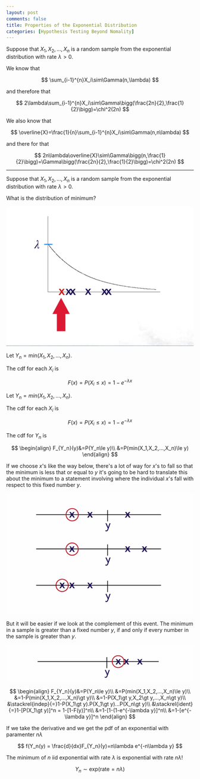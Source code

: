 ```yaml
---
layout: post
comments: false
title: Properties of the Exponential Distribution
categories: [Hypothesis Testing Beyond Nomality]
---
```


Suppose that $X_1,X_2,...,X_n$ is a random sample from the exponential distribution with rate $\lambda\gt0$.

We know that

$$
  \sum_{i-1}^{n}X_i\sim\Gamma(n,\lambda)
$$

and therefore that

$$
  2\lambda\sum_{i-1}^{n}X_i\sim\Gamma\bigg(\frac{2n}{2},\frac{1}{2}\bigg)=\chi^2(2n)
$$

We also know that

$$
  \overline{X}=\frac{1}{n}\sum_{i-1}^{n}X_i\sim\Gamma(n,n\lambda)
$$

and there for that

$$
  2n\lambda\overline{X}\sim\Gamma\bigg(n,\frac{1}{2}\bigg)=\Gamma\bigg(\frac{2n}{2},\frac{1}{2}\bigg)=\chi^2(2n)
$$

---

Suppose that $X_1,X_2,...,X_n$ is a random sample from the exponential distribution with rate $\lambda\gt0$.

What is the distribution of minimum?

![png](\assets\images\notes\properties-of-the-exponential-distribution.png)

Let $Y_n=\text{min}(X_1,X_2,...,X_n)$.

The cdf for each $X_i$ is

$$
  F(x)=P(X_i\le x)=1-e^{-\lambda x}
$$

Let $Y_n=min(X_1,X_2,...,X_n)$.

The cdf for each $X_i$ is

$$
  F(x) = P(X_i\le x)=1-e^{-\lambda x}
$$

The cdf for $Y_n$ is

$$
  \begin{align}
    F_{Y_n}(y)&=P(Y_n\le y)\\
    &=P(min(X_1,X_2,...,X_n)\le y)
  \end{align}
$$

If we choose $x$'s like the way below, there's a lot of way for $x$'s to fall so that the minimum is less that or equal to $y$ it's going to be hard to translate this about the minimum to a statement involving where the individual $x$'s fall with respect to this fixed number $y$.

![png](\assets\images\notes\general-confidence-intervals-3.png)

But it will be easier if we look at the complement of this event. The minimum in a sample is greater than a fixed number $y$, if and only if every number in the sample is greater than $y$.

![png](\assets\images\notes\general-confidence-intervals-4.png)

$$
  \begin{align}
    F_{Y_n}(y)&=P(Y_n\le y)\\
    &=P(min(X_1,X_2,...,X_n)\le y)\\
    &=1-P(min(X_1,X_2,...,X_n)\gt y)\\
    &=1-P(X_1\gt y,X_2\gt y,...,X_n\gt y)\\
    &\stackrel{indep}{=}1-P(X_1\gt y).P(X_1\gt y)...P(X_n\gt y)\\
    &\stackrel{ident}{=}1-[P(X_1\gt y)]^n = 1-[1-F(y)]^n\\
    &=1-[1-(1-e^{-\lambda y}]^n\\
    &=1-[e^{-\lambda y}]^n
  \end{align}
$$

If we take the derivative and we get the pdf of an exponential with paramenter $n\lambda$

$$
  f(Y_n(y) = \frac{d}{dx}F_{Y_n}(y)=n\lambda e^{-n\lambda y}
$$

The minimum of $n$ iid exponential with rate $\lambda$ is exponential with rate $n\lambda$!

$$
  Y_n\sim \text{exp}(\text{rate}=n\lambda)
$$

